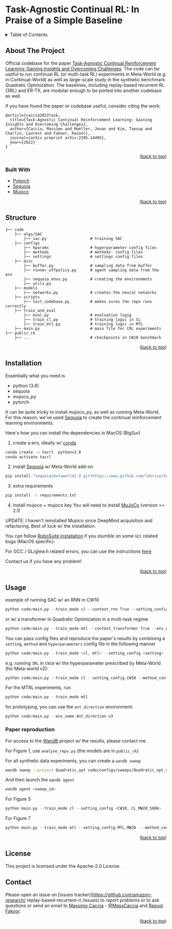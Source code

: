 # Task-Agnostic Continual RL: In Praise of a Simple Baseline


<!-- TABLE OF CONTENTS -->
<details>
  <summary>Table of Contents</summary>
  <ol>
    <li>
      <a href="#about-the-project">About The Project</a>
      <ul>
        <li><a href="#built-with">Built With</a></li>
      </ul>
    </li>
    <li><a href="#structure">Structure</a></li>
    <li><a href="#installation">Installation</a></li>
    <li>
      <a href="#usage">Usage</a>
      <ul>
        <li><a href="#paper-reproduction">Paper Reproduction</a></li>
      </ul>
    </li>
    <li><a href="#contributing">Contributing</a></li>
    <li><a href="#license">License</a></li>
    <li><a href="#contact">Contact</a></li>
    <li><a href="#acknowledgments">Acknowledgments</a></li>
  </ol>
</details>



## About The Project

Official codebase for the paper [Task-Agnostic Continual Reinforcement Learning: Gaining Insights and Overcoming Challenges](https://arxiv.org/abs/2205.14495). 
The code can be useful to run continual RL (or multi-task RL) experiments in Meta-World (e.g. in Continual-World) as well as large-scale study in the synthetic benchmark Quadratic Optimization. 
The baselines, including replay-based recurrent RL (3RL) and ER-TX, are modular enough to be ported into another codebase as well.

If you have found the paper or codebase useful, consider citing the work:
```
@article{caccia2022task,
  title={Task-Agnostic Continual Reinforcement Learning: Gaining Insights and Overcoming Challenges},
  author={Caccia, Massimo and Mueller, Jonas and Kim, Taesup and Charlin, Laurent and Fakoor, Rasool},
  journal={arXiv preprint arXiv:2205.14495},
  year={2022}
}
```

<p align="right">(<a href="#top">back to top</a>)</p>



### Built With

* [Pytorch](https://pytorch.org/)
* [Sequoia](https://github.com/lebrice/Sequoia)
* [Mujoco](https://mujoco.org/)

<p align="right">(<a href="#top">back to top</a>)</p>


## Structure
    ├── code
        ├── algs/SAC
            ├── sac.py                   # training SAC   
        ├── configs
            ├── hparams                  # hyperparameter config files
            ├── methods                  # methods' config files
            ├── settings                 # settings config files
        ├── misc
            ├── buffer.py                # sampling data from buffer
            ├── runner_offpolicy.py      # agent sampling data from the env
            ├── sequoia_envs.py          # creating the environemnts
            ├── utils.py
        ├── models
            ├── networks.py              # creates the neural networks
        ├── scripts
            ├── test_codebase.py         # makes sures the repo runs correctly
        ├── train_and_eval
            ├── eval.py                  # evaluation logig
            ├── train_cl.py              # training logic in CL
            ├── train_mtl.py             # training logic in MTL
        ├── main.py                      # main file for CRL experiments
    ├── public_ck                  
        ├── ...                          # checkpoints in CW10 benchmark

<p align="right">(<a href="#top">back to top</a>)</p>

## Installation

Essentially what you need is 
- python (3.8)
- sequoia
- mujoco_py
- pytorch

It can be quite tricky to install mujoco_py, as well as running Meta-World.
For this reason, we've used [Sequoia](https://github.com/lebrice/Sequoia) to create the continual reinforcement learning environments.

Here's how you can install the dependencies in MacOS (BigSur)

1. create a env, ideally w/ [conda](https://www.anaconda.com/)
```bash
conda create -n tacrl  python=3.8
conda activate tacrl
```

2. install [Sequoia](https://github.com/lebrice/Sequoia) w/ Meta-World add-on
```bash
pip install "sequoia[metaworld] @ git+https://www.github.com/lebrice/Sequoia.git@pass_seed_to_metaworld_envs"
```

3. extra requirements
```bash
pip install -r requirements.txt
```

4. install mujoco + mujoco key 
You will need to install [MuJoCo](https://github.com/deepmind/mujoco/releases) (version >= 2.1)

UPDATE:
I haven't reinstalled Mujoco since DeepMind acquisition and refactoring.
Best of luck w/ the installation.

You can follow [RoboSuite installation](https://robosuite.ai/docs/installation.html) if you stumble on some `GCC` related bugs (MacOS specific).

For GCC / GL/glew.h related errors, you can use the instructions [here](https://github.com/openai/mujoco-py/issues/627#issuecomment-1007658905)


Contact us if you have any problem!

<p align="right">(<a href="#top">back to top</a>)</p>


## Usage



example of running SAC w/ an RNN in CW10
```python
python code/main.py --train_mode cl --context_rnn True --setting_config CW10 --lr 0.0003 --batch_size 1028
```
or w/ a transformer in Quadratic Optimization in a multi-task regime
```python
python code/main.py --train_mode mtl --context_transformer True --env_name Quadratic_opt --lr 0.0003 --batch_size 128
```


You can pass config files and reproduce the paper's results by combining a `setting`, `method` and `hyperparameters` config file in the following manner
```python
python code/main.py --train_mode <cl, mtl> --setting_config <setting> --method_config <method> --hparam_config <hyperparameters>
```
e.g. running `3RL` in `CW10` w/ the hyperparameter prescribed by Meta-World (for Meta-world v2):
```python
python code/main.py --train_mode cl --setting_config CW10 --method_config 3RL --hparam_config meta_world
```

For the MTRL experiments, run 
```python
python code/main.py --train_mode mtl
```

for prototyping, you can use the `ant_direction` environment:
``` python
python code/main.py --env_name Ant_direction-v3
```

### Paper reproduction

For access to the [WandB](https://wandb.ai/site) project w/ the results, please contact me. 

For Figure 1, use `analyse_reps.py` (the models are in `public_ck`)

For all synthetic data experiments, you can create a `wandb sweep`
```bash
wandb sweep --project Quadratic_opt code/configs/sweeps/Quadratic_opt.yaml
```
And then launch the `wandb agent`
```bash
wandb agent <sweep_id>
```




For Figure 5 
```python
python main.py --train_mode cl --setting_config <CW10, CL_MW20_500k>  --method_config <method> --hparam_config meta_world
```

For Figure 7 
```python
python main.py --train_mode mtl --setting_config MTL_MW20  --method_config <method> --hparam_config meta_world-noet
```

<p align="right">(<a href="#top">back to top</a>)</p>


## License

This project is licensed under the Apache-2.0 License.


## Contact
Please open an issue on [issues tracker](https://github.com/amazon-research/
replay-based-recurrent-rl
/issues) to report problems or to ask questions or send an email to [Massimo Caccia](massimo.p.caccia@gmail.com) - [@MassCaccia](https://twitter.com/MassCaccia) and [Rasool Fakoor](https://github.com/rasoolfa).
 

<p align="right">(<a href="#top">back to top</a>)</p>
